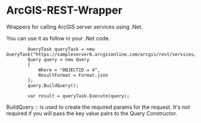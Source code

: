 # ArcGIS-REST-Wrapper
 Wrappers for calling ArcGIS server services using .Net.

You can use it as follow in your .Net code.


            QueryTask queryTask = new QueryTask("https://sampleserver6.arcgisonline.com/arcgis/rest/services/Census/MapServer/1");
            Query query = new Query
            {
                Where = "OBJECTID = 4",
                ResultFormat = Format.json
            };
            query.BuildQuery();

            var result = queryTask.Execute(query);
            
BuildQuery :: is used to create the required params for the request. It's not required if you will pass the key value pairs to the Query Constructor.
